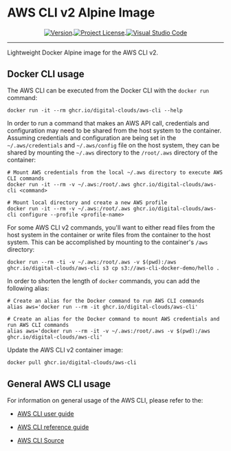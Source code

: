 # AWS CLI v2 Alpine Image

<div align="center">
  <a title="Releases" target="_self" href="https://github.com/digital-clouds/aws-cli/releases">
    <img align="center" src="https://img.shields.io/github/tag/digital-clouds/aws-cli.svg" alt="Version" />
  </a>
  <a title="License GPL-3.0" target="_self" href="https://www.gnu.org/licenses/gpl-3.0">
    <img align="center" src="https://img.shields.io/badge/License-GPL%20v3-blue.svg" alt="Project License" />
  </a>
  <a title="wiki" target="_self" href="https://open.vscode.dev/digital-clouds/aws-cli">
    <img
      align="center"
      src="https://img.shields.io/badge/--007ACC?logo=visual%20studio%20code&logoColor=ffffff"
      alt="Visual Studio Code"
    />
  </a>
</div>

<hr />

Lightweight Docker Alpine image for the AWS CLI v2.

## Docker CLI usage

The AWS CLI can be executed from the Docker CLI with the `docker run` command:

```shell
docker run -it --rm ghcr.io/digital-clouds/aws-cli --help
```

In order to run a command that makes an AWS API call, credentials and configuration may need to be shared from the host system to the container. Assuming credentials and configuration are being set in the `~/.aws/credentials` and `~/.aws/config` file on the host system, they can be shared by mounting the `~/.aws` directory to the `/root/.aws` directory of the container:

```shell
# Mount AWS credentials from the local ~/.aws directory to execute AWS CLI commands
docker run -it --rm -v ~/.aws:/root/.aws ghcr.io/digital-clouds/aws-cli <command>
```

```shell
# Mount local directory and create a new AWS profile
docker run -it --rm -v ~/.aws:/root/.aws ghcr.io/digital-clouds/aws-cli configure --profile <profile-name>
```

For some AWS CLI v2 commands, you'll want to either read files from the host system in the container or write files from the container to the host system. This can be accomplished by mounting to the container's `/aws` directory:

```shell
docker run --rm -ti -v ~/.aws:/root/.aws -v $(pwd):/aws ghcr.io/digital-clouds/aws-cli s3 cp s3://aws-cli-docker-demo/hello .
```

In order to shorten the length of `docker` commands, you can add the following alias:

```shell
# Create an alias for the Docker command to run AWS CLI commands
alias aws='docker run --rm -it ghcr.io/digital-clouds/aws-cli'
```

```shell
# Create an alias for the Docker command to mount AWS credentials and run AWS CLI commands
alias aws='docker run --rm -it -v ~/.aws:/root/.aws -v $(pwd):/aws ghcr.io/digital-clouds/aws-cli'
```

Update the AWS CLI v2 container image:

```shell
docker pull ghcr.io/digital-clouds/aws-cli
```

## General AWS CLI usage

For information on general usage of the AWS CLI, please refer to the:

- [AWS CLI user guide](https://docs.aws.amazon.com/cli/latest/userguide/cli-chap-welcome.html)
- [AWS CLI reference guide](https://docs.aws.amazon.com/cli/latest/reference/)

- [AWS CLI Source](https://github.com/aws/aws-cli)
